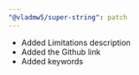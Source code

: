 ```yaml
---
"@vladmw5/super-string": patch
---
```


- Added Limitations description
- Added the Github link
- Added keywords